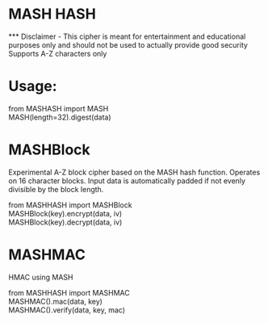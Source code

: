 # MASH HASH  
*** Disclaimer - This cipher is meant for entertainment and educational purposes
 only and should not be used to actually provide good security
Supports A-Z characters only  

# Usage:  

from MASHASH import MASH  
MASH(length=32).digest(data)  

# MASHBlock 
Experimental A-Z block cipher based on the MASH hash function. Operates on 16 character blocks.  Input data is automatically padded if not evenly divisible by the block length.

from MASHHASH import MASHBlock  
MASHBlock(key).encrypt(data, iv)  
MASHBlock(key).decrypt(data, iv)  

# MASHMAC
HMAC using MASH

from MASHHASH import MASHMAC  
MASHMAC().mac(data, key)  
MASHMAC().verify(data, key, mac)  
